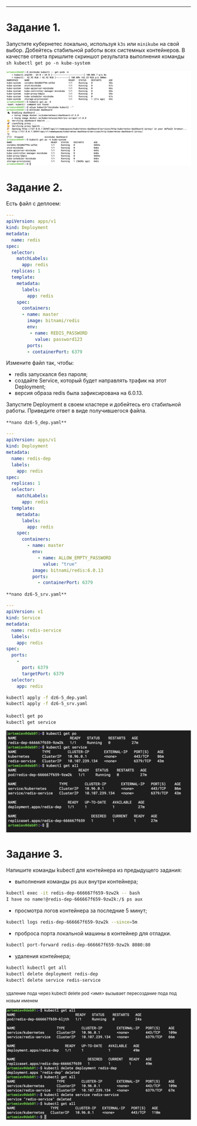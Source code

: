 ____

# Задание 1.

Запустите кубернетес локально, используя `k3s` или `minikube` на свой выбор. Добейтесь стабильной работы всех системных контейнеров.
В качестве ответа пришлите скриншот результата выполнения команды 
``sh
kubectl get po -n kube-system
``

![task1 screen](https://github.com/paive-media/netology_dz_6-5/blob/main/dz_k8s_6-5_screen1.png "kubectl get po -n kube-system")




# Задание 2.

Есть файл с деплоем:

```yaml
---
apiVersion: apps/v1
kind: Deployment
metadata:
  name: redis
spec:
  selector:
    matchLabels:
      app: redis
  replicas: 1
  template:
    metadata:
      labels:
        app: redis
    spec:
      containers:
      - name: master
        image: bitnami/redis
        env:
         - name: REDIS_PASSWORD
           value: password123
        ports:
        - containerPort: 6379
```

Измените файл так, чтобы:
- redis запускался без пароля;
- создайте Service, который будет направлять трафик на этот Deployment;
- версия образа redis была зафиксирована на 6.0.13.

Запустите Deployment в своем кластере и добейтесь его стабильной работы.
Приведите ответ в виде получившегося файла.

` **nano dz6-5_dep.yaml** `
```yaml
---
apiVersion: apps/v1
kind: Deployment
metadata: 
  name: redis-dep
  labels: 
    app: redis
spec: 
  replicas: 1
  selector: 
    matchLabels: 
      app: redis
  template: 
    metadata: 
      labels: 
        app: redis
    spec: 
      containers: 
        - name: master
          env: 
            - name: ALLOW_EMPTY_PASSWORD
              value: "true"
          image: bitnami/redis:6.0.13
          ports: 
            - containerPort: 6379

```
` **nano dz6-5_srv.yaml** `
```yaml
---
apiVersion: v1
kind: Service
metadata: 
  name: redis-service
  labels:
    app: redis
spec: 
  ports: 
    - 
      port: 6379
      targetPort: 6379
  selector: 
    app: redis

```

```sh
kubectl apply -f dz6-5_dep.yaml
kubectl apply -f dz6-5_srv.yaml

kubectl get po
kubectl get service

```

![task2 screen](https://github.com/paive-media/netology_dz_6-5/blob/main/dz_k8s_6-5_screen2.png "kubectl redis dep+srv")


# Задание 3.

Напишите команды kubectl для контейнера из предыдущего задания:

- выполнения команды ps aux внутри контейнера;
```sh
kubectl exec -it redis-dep-666667f659-9zw2k -- bash
I have no name!@redis-dep-666667f659-9zw2k:/$ ps aux
```
- просмотра логов контейнера за последние 5 минут;
```sh
kubectl logs redis-dep-666667f659-9zw2k --since=5m
```

- проброса порта локальной машины в контейнер для отладки.
```sh
kubectl port-forward redis-dep-666667f659-9zw2k 8080:80
```

- удаления контейнера;
```sh
kubectl kubectl get all
kubectl delete deployment redis-dep
kubectl delete service redis-service
```
<sub>удаление пода через kubectl delete pod <имя> вызывает пересоздание пода под новым именем</sub>

![task3 screen](https://github.com/paive-media/netology_dz_6-5/blob/main/dz_k8s_6-5_screen3.png "kubectl delete dep+srv")
